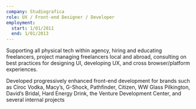 ```yaml
---
company: Studiografica
role: UX / Front-end Designer / Developer
employment:
  start: 1/01/2011
  end: 1/01/2013
---
```

Supporting all physical tech within agency, hiring and educating freelancers, project
managing freelancers local and abroad, consulting on best practices for designing
UI, developing UX, and cross browser/platform experiences.

Developed progressively enhanced front-end development for brands such as Ciroc
Vodka, Macy’s, G-Shock, Pathfinder, Citizen, WW Glass Pilkington, David’s Bridal,
Hard Energy Drink, the Venture Development Center, and several internal projects
